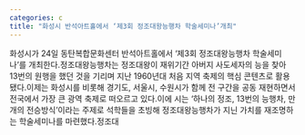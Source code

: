 ```yaml
---
categories: c
title: "화성시 반석아트홀에서 ‘제3회 정조대왕능행차 학술세미나’개최"
---
```

화성시가 24일 동탄복합문화센터 반석아트홀에서 ‘제3회 정조대왕능행차 학술세미나’를 개최한다.정조대왕능행차는 정조대왕이 재위기간 아버지 사도세자의 능을 찾아 13번의 원행을 했던 것을 기리며 지난 1960년대 처음 지역 축제의 핵심 콘텐츠로 활용됐다.이제는 화성시를 비롯해 경기도, 서울시, 수원시가 함께 전 구간을 공동 재현하면서 전국에서 가장 큰 광역 축제로 떠오르고 있다.이에 시는 ‘하나의 정조, 13번의 능행차, 만 개의 전승방식’이라는 주제로 석학들을 초빙해 정조대왕능행차가 지닌 가치를 재조명하는 학술세미나를 마련했다.정조대